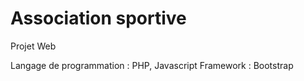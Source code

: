 # Association sportive

Projet Web

Langage de programmation : PHP, Javascript
Framework : Bootstrap
